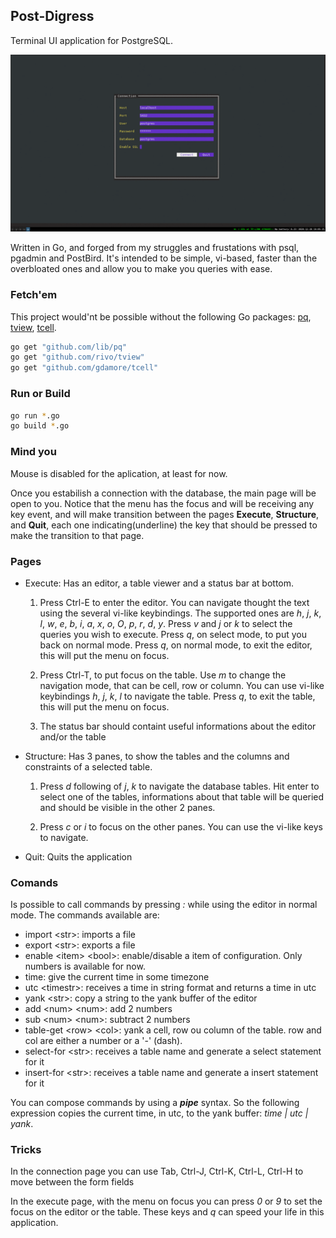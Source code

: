 ## Post-Digress
Terminal UI application for PostgreSQL.

![Demo](https://github.com/Felipe-Aquino/postdigress/blob/master/sample.gif)


Written in Go, and forged from my struggles and frustations with psql, pgadmin and PostBird.
It's intended to be simple, vi-based, faster than the overbloated ones and allow you to make you queries with ease.

### Fetch'em
This project would'nt be possible without the following Go packages: [pq](https://github.com/lib/pq), [tview](https://github.com/rivo/tview), [tcell](https://github.com/gdamore/tcell).

```bash
go get "github.com/lib/pq"
go get "github.com/rivo/tview"
go get "github.com/gdamore/tcell"
```

### Run or Build

```bash
go run *.go
go build *.go
```

### Mind you
Mouse is disabled for the aplication, at least for now.

Once you estabilish a connection with the database, the main page will be open to you.
Notice that the menu has the focus and will be receiving any key event,
and will make transition between the pages **Execute**, **Structure**,
and **Quit**, each one indicating(underline) the key that should be pressed to
make the transition to that page.

### Pages
* Execute: Has an editor, a table viewer and a status bar at bottom.
  1. Press Ctrl-E to enter the editor. You can navigate thought the text using
  the several vi-like keybindings. The supported ones are _h_, _j_, _k_, _l_, _w_, _e_, _b_, _i_, _a_, _x_, _o_, _O_, _p_, _r_, _d_, _y_.
  Press _v_ and _j_ or _k_ to select the queries you wish to execute.
  Press _q_, on select mode, to put you back on normal mode.
  Press _q_, on normal mode, to exit the editor, this will put the menu on focus.

  2. Press Ctrl-T, to put focus on the table. Use _m_ to change the navigation mode,
  that can be cell, row or column. You can use vi-like keybindings _h_, _j_, _k_, _l_ to navigate
  the table. Press _q_, to exit the table, this will put the menu on focus.

  3. The status bar should containt useful informations about the editor and/or the table

* Structure: Has 3 panes, to show the tables and the columns and constraints of a selected table.
  1. Press _d_ following of _j_, _k_ to navigate the database tables. Hit enter to select one of 
  the tables, informations about that table will be queried and should be visible in the other 2 panes.

  2. Press _c_ or _i_ to focus on the other panes. You can use the vi-like keys to navigate.

* Quit: Quits the application

### Comands
Is possible to call commands by pressing _:_ while using the editor in normal mode.
The commands available are:

- import &lt;str>: imports a file
- export &lt;str>: exports a file
- enable &lt;item> &lt;bool>: enable/disable a item of configuration. Only numbers is available for now.
- time: give the current time in some timezone
- utc &lt;timestr>: receives a time in string format and returns a time in utc
- yank &lt;str>: copy a string to the yank buffer of the editor
- add &lt;num> &lt;num>: add 2 numbers
- sub &lt;num> &lt;num>: subtract 2 numbers
- table-get &lt;row> &lt;col>: yank a cell, row ou column of the table. row and col are either a number or a '-' (dash).
- select-for &lt;str>: receives a table name and generate a select statement for it
- insert-for &lt;str>: receives a table name and generate a insert statement for it

You can compose commands by using a ***pipe*** syntax.
So the following expression copies the current time, in utc, to the yank buffer: 
_time | utc | yank_.

### Tricks
In the connection page you can use Tab, Ctrl-J, Ctrl-K, Ctrl-L, Ctrl-H to move between the form fields

In the execute page, with the menu on focus you can press _0_ or _9_ to set the focus on the editor or the table.
These keys and _q_ can speed your life in this application.
